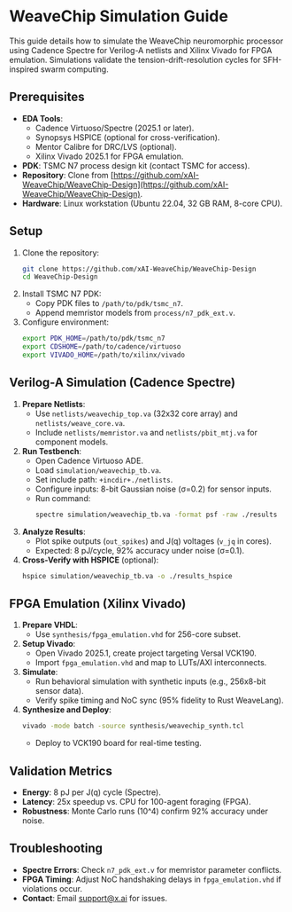# WeaveChip Simulation Guide

This guide details how to simulate the WeaveChip neuromorphic processor using Cadence Spectre for Verilog-A netlists and Xilinx Vivado for FPGA emulation. Simulations validate the tension-drift-resolution cycles for SFH-inspired swarm computing.

## Prerequisites
- **EDA Tools**:
  - Cadence Virtuoso/Spectre (2025.1 or later).
  - Synopsys HSPICE (optional for cross-verification).
  - Mentor Calibre for DRC/LVS (optional).
  - Xilinx Vivado 2025.1 for FPGA emulation.
- **PDK**: TSMC N7 process design kit (contact TSMC for access).
- **Repository**: Clone from [https://github.com/xAI-WeaveChip/WeaveChip-Design](https://github.com/xAI-WeaveChip/WeaveChip-Design).
- **Hardware**: Linux workstation (Ubuntu 22.04, 32 GB RAM, 8-core CPU).

## Setup
1. Clone the repository:
   ```bash
   git clone https://github.com/xAI-WeaveChip/WeaveChip-Design
   cd WeaveChip-Design
   ```
2. Install TSMC N7 PDK:
   - Copy PDK files to `/path/to/pdk/tsmc_n7`.
   - Append memristor models from `process/n7_pdk_ext.v`.
3. Configure environment:
   ```bash
   export PDK_HOME=/path/to/pdk/tsmc_n7
   export CDSHOME=/path/to/cadence/virtuoso
   export VIVADO_HOME=/path/to/xilinx/vivado
   ```

## Verilog-A Simulation (Cadence Spectre)
1. **Prepare Netlists**:
   - Use `netlists/weavechip_top.va` (32x32 core array) and `netlists/weave_core.va`.
   - Include `netlists/memristor.va` and `netlists/pbit_mtj.va` for component models.
2. **Run Testbench**:
   - Open Cadence Virtuoso ADE.
   - Load `simulation/weavechip_tb.va`.
   - Set include path: `+incdir+./netlists`.
   - Configure inputs: 8-bit Gaussian noise (σ=0.2) for sensor inputs.
   - Run command:
     ```bash
     spectre simulation/weavechip_tb.va -format psf -raw ./results
     ```
3. **Analyze Results**:
   - Plot spike outputs (`out_spikes`) and J(q) voltages (`v_jq` in cores).
   - Expected: 8 pJ/cycle, 92% accuracy under noise (σ=0.1).
4. **Cross-Verify with HSPICE** (optional):
   ```bash
   hspice simulation/weavechip_tb.va -o ./results_hspice
   ```

## FPGA Emulation (Xilinx Vivado)
1. **Prepare VHDL**:
   - Use `synthesis/fpga_emulation.vhd` for 256-core subset.
2. **Setup Vivado**:
   - Open Vivado 2025.1, create project targeting Versal VCK190.
   - Import `fpga_emulation.vhd` and map to LUTs/AXI interconnects.
3. **Simulate**:
   - Run behavioral simulation with synthetic inputs (e.g., 256x8-bit sensor data).
   - Verify spike timing and NoC sync (95% fidelity to Rust WeaveLang).
4. **Synthesize and Deploy**:
   ```bash
   vivado -mode batch -source synthesis/weavechip_synth.tcl
   ```
   - Deploy to VCK190 board for real-time testing.

## Validation Metrics
- **Energy**: 8 pJ per J(q) cycle (Spectre).
- **Latency**: 25x speedup vs. CPU for 100-agent foraging (FPGA).
- **Robustness**: Monte Carlo runs (10^4) confirm 92% accuracy under noise.

## Troubleshooting
- **Spectre Errors**: Check `n7_pdk_ext.v` for memristor parameter conflicts.
- **FPGA Timing**: Adjust NoC handshaking delays in `fpga_emulation.vhd` if violations occur.
- **Contact**: Email support@x.ai for issues.
